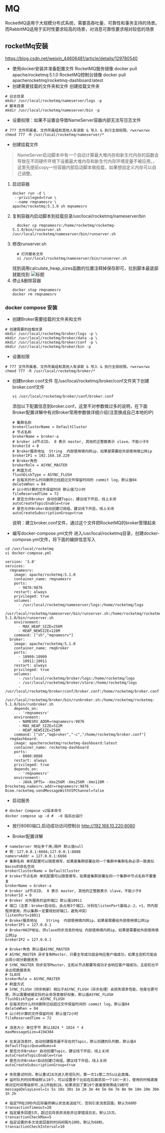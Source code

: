 # MQ
RocketMQ适用于大规模分布式系统，需要高吞吐量、可靠性和事务支持的场景。而RabbitMQ适用于实时性要求较高的场景，对消息可靠性要求相对较低的场景 
## rocketMq安装
https://blog.csdn.net/weixin_44606481/article/details/129780540
- 使用docker安装并准备配置文件
RocketMQ服务镜像 docker pull apache/rocketmq:5.1.0
RocketMQ控制台镜像 docker pull apacherocketmq/rocketmq-dashboard:latest
- 创建需要挂载的文件夹和文件
  创建挂载文件夹
```
# 日志目录
mkdir /usr/local/rocketmq/nameserver/logs -p
# 脚本目录
mkdir /usr/local/rocketmq/nameserver/bin -p
```
- 设置权限：如果不设置会导致NameServer容器内部无法写日志文件
```
# 777 文件所属者、文件所属组和其他人有读取 & 写入 & 执行全部权限。rwxrwxrwx
chmod 777 -R /usr/local/rocketmq/nameserver/*
```

- 创建挂载文件
> NameServer启动脚本中有一个自动计算最大堆内存和新生代内存的函数会导致在不同硬件环境下设置最大堆内存和新生代内存环境变量不被应用，，这里先提前copy一份容器内部启动脚本做挂载，如果想自定义内存可以自己调整。

1. 启动容器
    ```
    docker run -d \
     --privileged=true \
     --name rmqnamesrv \
    apache/rocketmq:5.1.0 sh mqnamesrv
    ```
2. 复制容器内启动脚本到挂载目录/usr/local/rocketmq/nameserver/bin
   ```
     docker cp rmqnamesrv:/home/rocketmq/rocketmq-5.1.0/bin/runserver.sh /usr/local/rocketmq/nameserver/bin/runserver.sh
   ```
3. 修改runserver.sh
   ```
     # 打开脚本文件
     vi /usr/local/rocketmq/nameserver/bin/runserver.sh
   ```
   找到调用calculate_heap_sizes函数的位置注释掉保存即可，拉到脚本最底部就能找到
  ![标题](imgs/1.png)
4. 停止&删除容器 
   ```
   docker stop rmqnamesrv
   docker rm rmqnamesrv
   ```

### docker compose 安装
- 创建Broker需要挂载的文件夹和文件
```
# 创建需要的挂载目录
mkdir /usr/local/rocketmq/broker/logs -p \
mkdir /usr/local/rocketmq/broker/data -p \
mkdir /usr/local/rocketmq/broker/conf -p \
mkdir /usr/local/rocketmq/broker/bin -p 
```
- 设置权限
```
# 777 文件所属者、文件所属组和其他人有读取 & 写入 & 执行全部权限。rwxrwxrwx
chmod 777 -R /usr/local/rocketmq/broker/*
```
- 创建broker.conf文件
   在/usr/local/rocketmq/broker/conf文件夹下创建broker.conf文件
   ```
   vi /usr/local/rocketmq/broker/conf/broker.conf
   ```
   添加以下配置信息到broker.conf，这里不对参数做过多的说明，在下面Broker配置详解中有对Broker常用参数做详细介绍(注意换成自己本地的IP)
  ```
  # 集群名称
  brokerClusterName = DefaultCluster
  # 节点名称
  brokerName = broker-a
  # broker id节点ID， 0 表示 master, 其他的正整数表示 slave，不能小于0 
  brokerId = 0
  # Broker服务地址	String	内部使用填内网ip，如果是需要给外部使用填公网ip
  brokerIP1 = 192.168.10.220
  # Broker角色
  brokerRole = ASYNC_MASTER
  # 刷盘方式
  flushDiskType = ASYNC_FLUSH
  # 在每天的什么时间删除已经超过文件保留时间的 commit log，默认值04
  deleteWhen = 04
  # 以小时计算的文件保留时间 默认值72小时
  fileReservedTime = 72
  # 是否允许Broker 自动创建Topic，建议线下开启，线上关闭
  autoCreateTopicEnable=true
  # 是否允许Broker自动创建订阅组，建议线下开启，线上关闭
  autoCreateSubscriptionGroup=true 
  ```
  说明：建立broker.conf文件，通过这个文件把RocketMQ的broker管理起来

- 编写docker-compose.yml文件
进入/usr/local/rocketmq目录，创建docker-compose.yml文件，将下面的编排信息写入
```
cd /usr/local/rocketmq
vi docker-compose.yml
```
```
version: '3.8'
services:
  rmqnamesrv:
    image: apache/rocketmq:5.1.0
    container_name: rmqnamesrv
    ports:
      - 9876:9876
    restart: always
    privileged: true
    volumes:
      - /usr/local/rocketmq/nameserver/logs:/home/rocketmq/logs
      - /usr/local/rocketmq/nameserver/bin/runserver.sh:/home/rocketmq/rocketmq-5.1.0/bin/runserver.sh
    environment:
      - MAX_HEAP_SIZE=256M
      - HEAP_NEWSIZE=128M
    command: ["sh","mqnamesrv"]
  broker:
    image: apache/rocketmq:5.1.0
    container_name: rmqbroker
    ports:
      - 10909:10909
      - 10911:10911
    restart: always
    privileged: true
    volumes:
      - /usr/local/rocketmq/broker/logs:/home/rocketmq/logs
      - /usr/local/rocketmq/broker/store:/home/rocketmq/logs
      - /usr/local/rocketmq/broker/conf/broker.conf:/home/rocketmq/broker.conf
      - /usr/local/rocketmq/broker/bin/runbroker.sh:/home/rocketmq/rocketmq-5.1.0/bin/runbroker.sh
    depends_on:
      - 'rmqnamesrv'
    environment:
      - NAMESRV_ADDR=rmqnamesrv:9876
      - MAX_HEAP_SIZE=512M
      - HEAP_NEWSIZE=256M
    command: ["sh","mqbroker","-c","/home/rocketmq/broker.conf"]
  rmqdashboard:
    image: apacherocketmq/rocketmq-dashboard:latest
    container_name: rocketmq-dashboard
    ports:
      - 8080:8080
    restart: always
    privileged: true
    depends_on:
      - 'rmqnamesrv'
    environment:
      - JAVA_OPTS= -Xmx256M -Xms256M -Xmn128M -Drocketmq.namesrv.addr=rmqnamesrv:9876 -Dcom.rocketmq.sendMessageWithVIPChannel=false
```

- 启动服务
```
# docker Compose v2版本命令
docker compose up -d #  -d 指后台运行
```
- 放行8080端口,启动成功访问控制台
http://192.168.10.220:8080


- Broker配置详解
```
# nameServer 地址多个用;隔开 默认值null
# 例：127.0.0.1:6666;127.0.0.1:8888 
namesrvAddr = 127.0.0.1:6666
# 集群名称 单机配置可以随意填写，如果是集群部署在同一个集群中集群名称必须一致类似Nacos的命名空间
brokerClusterName = DefaultCluster
# broker节点名称 单机配置可以随意填写，如果是集群部署在同一个集群中节点名称不要重复
brokerName = broker-a
# broker id节点ID， 0 表示 master, 其他的正整数表示 slave，不能小于0 
brokerId = 0
# Broker 对外服务的监听端口 默认值10911
# 端口（注意：broker启动后，会占用3个端口，分别在listenPort基础上-2，+1，供内部程序使用，所以集群一定要规划好端口，避免冲突）
listenPort=10911
# Broker服务地址	String	内部使用填内网ip，如果是需要给外部使用填公网ip
brokerIP1 = 127.0.0.1
# BrokerHAIP地址，供slave同步消息的地址 内部使用填内网ip，如果是需要给外部使用填公网ip
brokerIP2 = 127.0.0.1

# Broker角色 默认值ASYNC_MASTER
# ASYNC_MASTER 异步复制Master，只要主写成功就会响应客户端成功，如果主宕机可能会出现小部分数据丢失
# SYNC_MASTER 同步双写Master，主和从节点都要写成功才会响应客户端成功，主宕机也不会出现数据丢失
# SLAVE
brokerRole = ASYNC_MASTER
# 刷盘方式
# SYNC_FLUSH（同步刷新）相比于ASYNC_FLUSH（异步处理）会损失很多性能，但是也更可靠，所以需要根据实际的业务场景做好权衡，默认值ASYNC_FLUSH
flushDiskType = ASYNC_FLUSH
# 在每天的什么时间删除已经超过文件保留时间的 commit log，默认值04
deleteWhen = 04
# 以小时计算的文件保留时间 默认值72小时
fileReservedTime = 72

# 消息大小 单位字节 默认1024 * 1024 * 4
maxMessageSize=4194304

# 在发送消息时，自动创建服务器不存在的Topic，默认创建的队列数，默认值4
defaultTopicQueueNums=4
# 是否允许Broker 自动创建Topic，建议线下开启，线上关闭
autoCreateTopicEnable=true
# 是否允许Broker自动创建订阅组，建议线下开启，线上关闭
autoCreateSubscriptionGroup=true

# 失败重试时间，默认重试16次进入死信队列，第一次1s第二次5s以此类推。
# 延时队列时间等级默认18个，可以设置多个比如在后面添加一个1d(一天)，使用的时候直接用对应时间等级即可,从1开始到18，如果添加了第19个直接使用等级19即可
messageDelayLevel=1s 5s 10s 30s 1m 2m 3m 4m 5m 6m 7m 8m 9m 10m 20m 30m 1h 2h

# 指定TM在20秒内应将最终确认状态发送给TC，否则引发消息回查。默认为60秒
transactionTimeout=20
# 指定最多回查5次，超过后将丢弃消息并记录错误日志。默认15次。
transactionCheckMax=5
# 指定设置的多次消息回查的时间间隔为10秒。默认为60秒。
transactionCheckInterval=10 
```